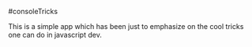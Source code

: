 #consoleTricks

This is a simple app which has been just to emphasize on the cool tricks one can do in javascript dev.
